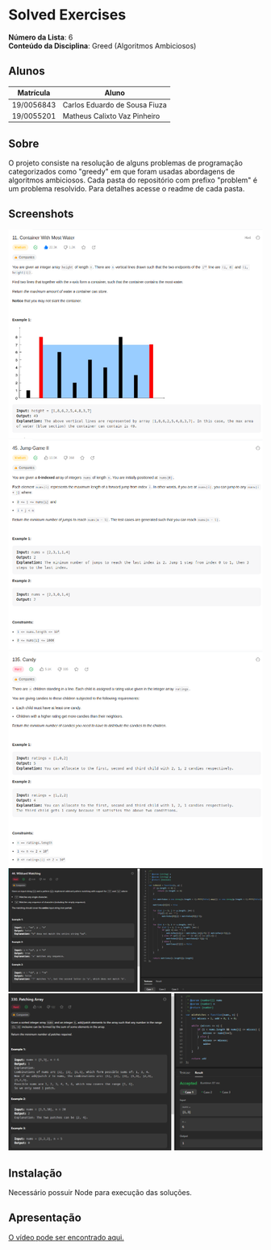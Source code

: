 # Solved Exercises

**Número da Lista**: 6<br>
**Conteúdo da Disciplina**: Greed (Algoritmos Ambiciosos)<br>

## Alunos
|Matrícula | Aluno |
| -- | -- |
| 19/0056843  |  Carlos Eduardo de Sousa Fiuza |
| 19/0055201  |  Matheus Calixto Vaz Pinheiro |

## Sobre 
O projeto consiste na resolução de alguns problemas de programação categorizados como "greedy" em que foram usadas abordagens de algoritmos ambiciosos.
Cada pasta do repositório com prefixo "problem" é um problema resolvido. Para detalhes acesse o readme de cada pasta.

## Screenshots
<div align="center">
    <img src="./assets/print_problem1.png"></img>
</div>
<div align="center">
    <img src="./assets/print_problem2.png"></img>
</div>
<div align="center">
    <img src="./assets/print_problem3.png"></img>
</div>
<div align="center">
    <img src="./assets/print_problem4.png"></img>
</div>
<div align="center">
    <img src="./assets/print_problem5.png"></img>
</div>


## Instalação 
Necessário possuir Node para execução das soluções.


## Apresentação
[O vídeo pode ser encontrado aqui.](/assets/presentation.mp4)
